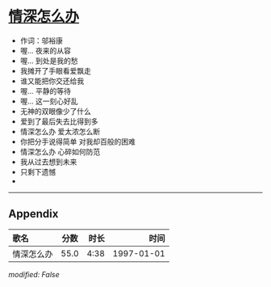 # [情深怎么办](https://music.163.com/song?id=67866)

* 作词：邬裕康
* 喔... 夜来的从容
* 喔... 到处是我的愁
* 我摊开了手眼看爱飘走
* 谁又能把你交还给我
* 喔... 平静的等待
* 喔... 这一刻心好乱
* 无神的双眼像少了什么
* 爱到了最后失去比得到多
* 情深怎么办 爱太浓怎么断
* 你把分手说得简单 对我却百般的困难
* 情深怎么办 心碎如何防范
* 我从过去想到未来
* 只剩下遗憾
* 


---

## Appendix

|歌名|分数|时长|时间|
|:---|:---:|---:|---:|
|情深怎么办|55.0|4:38|1997-01-01

*modified: False*